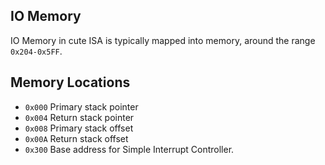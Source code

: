 ## IO Memory
IO Memory in cute ISA is typically mapped into memory, around the range `0x204-0x5FF`.

## Memory Locations
- `0x000` Primary stack pointer
- `0x004` Return stack pointer 
- `0x008` Primary stack offset 
- `0x00A` Return stack offset
- `0x300` Base address for Simple Interrupt Controller.
